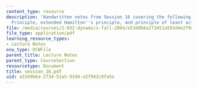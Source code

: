 ```yaml
---
content_type: resource
description: 'Handwritten notes from Session 16 covering the following topics: D''Alembert''s
  Principle, extended Hamilton''s principle, and principle of least action.'
file: /media/courses/2-032-dynamics-fall-2004/a5349b6a273451a593d4e2f942c9fa5a_session_16.pdf
file_type: application/pdf
learning_resource_types:
- Lecture Notes
ocw_type: OCWFile
parent_title: Lecture Notes
parent_type: CourseSection
resourcetype: Document
title: session_16.pdf
uid: a5349b6a-2734-51a5-93d4-e2f942c9fa5a
---
```


